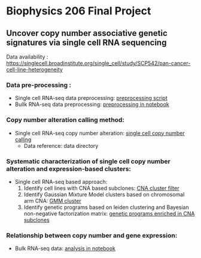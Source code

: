 # Biophysics 206 Final Project 
## Uncover copy number associative genetic signatures via single cell RNA sequencing

Data availability : https://singlecell.broadinstitute.org/single_cell/study/SCP542/pan-cancer-cell-line-heterogeneity

### Data pre-processing :
- Single cell RNA-seq data preprocessing: [preprocessing script](https://github.com/sanju99/biophys206_finalProject/blob/main/single_cell_datapreprocessing.ipynb)
- Bullk RNA-seq data preprocessing: [preprocessing in notebook](https://github.com/sanju99/biophys206_finalProject/blob/main/bulkRNA_init.ipynb)

### Copy number alteration calling method: 
- Single cell RNA-seq copy number alteration: [single cell copy number calling](https://github.com/sanju99/biophys206_finalProject/blob/main/single_cell_CNA.ipynb)
  - Data reference: data directory

### Systematic characterization of single cell copy number alteration and expression-based clusters: 
- Single cell RNA-seq based approach:
  1. Identify cell lines with CNA based subclones: [CNA cluster filter](https://github.com/sanju99/biophys206_finalProject/blob/main/CNA_cluster_filter.ipynb) 
  2. Identify Gaussian Mixture Model clusters based on chromosomal arm CNA: [GMM cluster](https://github.com/sanju99/biophys206_finalProject/blob/main/chromosomal_arm_gmm_cluster.ipynb)
  3. Identify genetic programs based on leiden clustering and Bayesian non-negative factorization matrix: [genetic programs enriched in CNA subclones](https://github.com/sanju99/biophys206_finalProject/blob/main/gene_expression_signature_comp_cna.ipynb)  

### Relationship between copy number and gene expression:
- Bulk RNA-seq data: [analysis in notebook](https://github.com/sanju99/biophys206_finalProject/blob/main/bulkRNA_init.ipynb)
